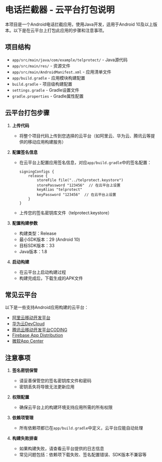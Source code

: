 # 电话拦截器 - 云平台打包说明

本项目是一个Android电话拦截应用，使用Java开发，适用于Android 10及以上版本。以下是在云平台上打包此应用的步骤和注意事项。

## 项目结构

- `app/src/main/java/com/example/telprotect/` - Java源代码
- `app/src/main/res/` - 资源文件
- `app/src/main/AndroidManifest.xml` - 应用清单文件
- `app/build.gradle` - 应用模块构建配置
- `build.gradle` - 项目级构建配置
- `settings.gradle` - Gradle设置文件
- `gradle.properties` - Gradle属性配置

## 云平台打包步骤

1. **上传代码**
   - 将整个项目代码上传到您选择的云平台（如阿里云、华为云、腾讯云等提供的移动应用构建服务）

2. **配置签名信息**
   - 在云平台上配置应用签名信息，对应`app/build.gradle`中的签名配置：
     ```
     signingConfigs {
         release {
             storeFile file("../telprotect.keystore")
             storePassword "123456"  // 在云平台上设置
             keyAlias "telprotect"
             keyPassword "123456"  // 在云平台上设置
         }
     }
     ```
   - 上传您的签名密钥库文件（telprotect.keystore）

3. **配置构建参数**
   - 构建类型：Release
   - 最小SDK版本：29 (Android 10)
   - 目标SDK版本：33
   - Java版本：1.8

4. **启动构建**
   - 在云平台上启动构建过程
   - 构建完成后，下载生成的APK文件

## 常见云平台

以下是一些支持Android应用构建的云平台：

- [阿里云移动开发平台](https://www.aliyun.com/product/mobilepush)
- [华为云DevCloud](https://www.huaweicloud.com/product/devcloud.html)
- [腾讯云移动开发平台CODING](https://coding.net/)
- [Firebase App Distribution](https://firebase.google.com/products/app-distribution)
- [微软App Center](https://appcenter.ms/)

## 注意事项

1. **签名密钥保管**
   - 请妥善保管您的签名密钥库文件和密码
   - 密钥丢失将导致无法更新应用

2. **权限配置**
   - 确保云平台上的构建环境支持应用所需的所有权限

3. **依赖项管理**
   - 所有依赖项都已在`app/build.gradle`中定义，云平台应能自动处理

4. **构建失败排查**
   - 如果构建失败，请查看云平台提供的日志信息
   - 常见问题包括：依赖项下载失败、签名配置错误、SDK版本不兼容等 